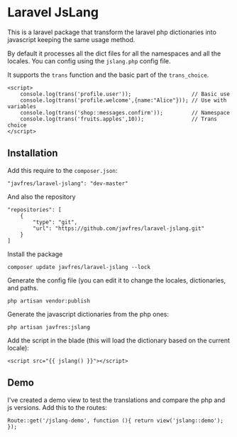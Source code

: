 
# Laravel JsLang

This is a laravel package that transform the laravel php dictionaries
into javascript keeping the same usage method.

By default it processes all the dict files for all the namespaces and
all the locales. You can config using the `jslang.php` config file.

It supports the `trans` function and the basic part of the `trans_choice`.

```
<script>
    console.log(trans('profile.user'));                   // Basic use
    console.log(trans('profile.welcome',{name:"Alice"})); // Use with variables
    console.log(trans('shop::messages.confirm'));         // Namespace
    console.log(trans('fruits.apples',10));               // Trans choice
</script>
```


## Installation

Add this require to the `composer.json`:

`"javfres/laravel-jslang": "dev-master"`

And also the repository

```
"repositories": [
    {
        "type": "git",
        "url": "https://github.com/javfres/laravel-jslang.git"
    }
]
```

Install the package

`composer update javfres/laravel-jslang --lock`

Generate the config file (you can edit it to change
the locales, dictionaries, and paths.

`php artisan vendor:publish`

Generate the javascript dictionaries from the php ones:

`php artisan javfres:jslang`

Add the script in the blade (this will load the dictionary based on the current locale):

```
<script src="{{ jslang() }}"></script>
```

## Demo

I've created a demo view to test the translations
and compare the php and js versions.
Add this to the routes:

```
Route::get('/jslang-demo', function (){ return view('jslang::demo'); });
```



